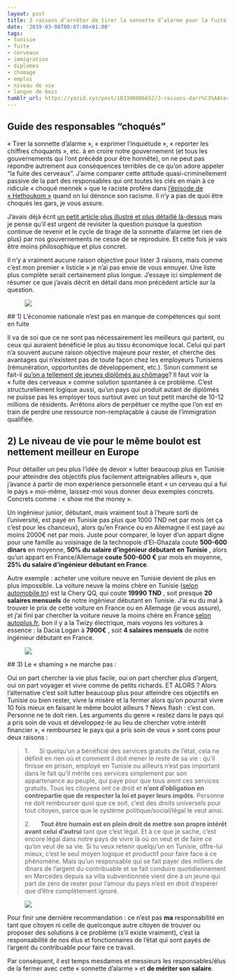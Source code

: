 ```yaml
---
layout: post
title: 3 raisons d’arrêter de tirer la sonnette d’alarme pour la fuite des cerveaux
date: '2019-03-08T00:07:06+01:00'
tags:
- tunisie
- fuite
- cerveaux
- immigration
- diplomes
- chomage
- emploi
- niveau de vie
- langue de bois
tumblr_url: https://yazid.xyz/post/183300006652/3-raisons-darr%C3%AAter-de-tirer-la-sonnette-dalarme
---
```

## Guide des responsables “choqués”

«&nbsp;Tirer la sonnette d’alarme&nbsp;», «&nbsp;exprimer l’inquiétude&nbsp;», «&nbsp;reporter les chiffres choquants&nbsp;», etc. à en croire notre gouvernement (et tous les gouvernements qui l’ont précédé pour être honnête), on ne peut pas répondre autrement aux conséquences terribles de ce qu’on adore appeler “la fuite des cerveaux”. J’aime comparer cette attitude quasi-criminellement passive de la part des responsables qui ont toutes les clés en main à ce ridicule «&nbsp;choqué mennek&nbsp;» que le raciste profère dans [l’épisode de «&nbsp;Hethoukom&nbsp;»](https://www.youtube.com/watch?v=ah7DYua2Apc) quand on lui dénonce son racisme. Il n’y a pas de quoi être choqués les gars, je vous assure.

J’avais déjà écrit [un petit article plus illustré et plus détaillé là-dessus](https://yazid.xyz/post/136181230977/la-fuite-des-cerveaux-en-tunisie-ce-grand-faux) mais je pense qu’il est urgent de revisiter la question puisque la question continue de revenir et le cycle de tirage de la sonnette d’alarme (et rien de plus) par nos gouvernements ne cesse de se reproduire. Et cette fois je vais être moins philosophique et plus concret.

Il n’y a vraiment aucune raison objective pour lister 3 raisons, mais comme c’est mon premier «&nbsp;listicle&nbsp;» je n’ai pas envie de vous ennuyer. Une liste plus complète serait certainement plus longue. J’essaye ici simplement de résumer ce que j’avais décrit en détail dans mon précèdent article sur la question.

<figure class="tmblr-full" data-orig-height="1000" data-orig-width="1101"><img src="https://66.media.tumblr.com/5458e48b14fccc3258ce8f12313d026f/tumblr_inline_po0rr8LxEF1sxoy8i_540.jpg" data-orig-height="1000" data-orig-width="1101"></figure>
## 1) L’économie nationale n’est pas en manque de compétences qui sont en fuite

Il va de soi que ce ne sont pas nécessairement les meilleurs qui partent, ou ceux qui auraient bénéficié le plus au tissu économique local. Celui qui part n’a souvent aucune raison objective majeure pour rester, et cherche des avantages qui n’existent pas de toute façon chez les employeurs Tunisiens (rémunération, opportunités de développement, etc.). Sinon comment se fait-il [qu’on a tellement de jeunes diplômés au chômage](https://blogs.mediapart.fr/le-pacificateur/blog/130608/le-chomage-des-jeunes-diplomes-en-tunisie)? Il faut voir la «&nbsp;fuite des cerveaux&nbsp;» comme solution spontanée à ce problème. C’est structurellement logique aussi, qu’un pays qui produit autant de diplômés ne puisse pas les employer tous surtout avec un tout petit marché de 10-12 millions de résidents. Arrêtons alors de perpétuer ce mythe que l’on est en train de perdre une ressource non-remplaçable à cause de l’immigration qualifiée.

## 2) Le niveau de vie pour le même boulot est nettement meilleur en Europe

Pour détailler un peu plus l’idée de devoir «&nbsp;lutter beaucoup plus en Tunisie pour atteindre des objectifs plus facilement atteignables ailleurs&nbsp;», que j’avance à partir de mon expérience personnelle étant «&nbsp;un cerveau qui a fui le pays&nbsp;» moi-même, laissez-moi vous donner deux exemples concrets. Concrets comme&nbsp;: «&nbsp;show me the money&nbsp;».

Un ingénieur junior, débutant, mais vraiment tout à l’heure sorti de l’université, est payé en Tunisie pas plus que 1000 TND net par mois (et ça c’est pour les chanceux), alors qu’en France ou en Allemagne il est payé au moins 2000€ net par mois. Juste pour comparer, le loyer d’un appart digne pour une famille au voisinage de la technopole d’El-Ghazala coute **500-600 dinars** en moyenne, **50% du salaire d’ingénieur débutant en Tunisie** , alors qu’un appart en France/Allemage **coute 500-600 €** par mois en moyenne, **25% du salaire d’ingénieur débutant en France**.

Autre exemple : acheter une voiture neuve en Tunisie devient de plus en plus impossible. La voiture neuve la moins chère en Tunisie ([selon automobile.tn](https://www.automobile.tn/fr/neuf/chery/qq-populaire/1.0-l)) est la Chery QQ, qui coute **19990 TND** , soit presque **20 salaires mensuels** de notre ingénieur débutant en Tunisie. J’ai eu du mal à trouver le prix de cette voiture en France ou en Allemage (je vous assure), et j’ai fini par chercher la voiture neuve la moins chère en France [selon autoplus.fr](https://www.autoplus.fr/prix-neuf/?sort=price%7Cup#advanced-filters), bon il y a la Twizy électrique, mais voyons les voitures à essence&nbsp;: la Dacia Logan à **7900€** , soit **4 salaires mensuels** de notre ingénieur débutant en France.

<figure class="tmblr-full" data-orig-height="1001" data-orig-width="1920"><img src="https://66.media.tumblr.com/9ecf0a71bb9c3c0b1876021011c453c0/tumblr_inline_po0rrs1y0o1sxoy8i_540.jpg" data-orig-height="1001" data-orig-width="1920"></figure>
## 3) Le «&nbsp;shaming&nbsp;» ne marche pas&nbsp;:

Oui on part chercher la vie plus facile, oui on part chercher plus d’argent, oui on part voyager et vivre comme de petits richards. ET ALORS ? Alors l’alternative c’est soit lutter beaucoup plus pour atteindre ces objectifs en Tunisie ou bien rester, vivre la misère et la fermer alors qu’on pourrait vivre 10 fois mieux en faisant le même boulot ailleurs ? News flash&nbsp;: c’est con. Personne ne te doit rien. Les arguments du genre «&nbsp;restez dans le pays qui a pris soin de vous et développez-le au lieu de chercher votre intérêt financier&nbsp;», «&nbsp;remboursez le pays qui a pris soin de vous&nbsp;» sont cons pour deux raisons&nbsp;:

> 1.&nbsp;&nbsp;&nbsp;&nbsp;&nbsp; Si quelqu’un a bénéficié des services gratuits de l’état, cela ne définit en rien où et comment il doit mener le reste de sa vie : qu’il finisse en prison, employé en Tunisie ou ailleurs n’est pas important dans le fait qu’il mérite ces services simplement par son appartenance au peuple, qui paye pour que tous aient ces services gratuits. Tous les citoyens ont ce droit et **n’ont d’obligation en contrepartie que de respecter la loi et payer leurs impôts**. Personne ne doit rembourser quoi que ce soit, c’est des droits universels pour tout citoyen, parce que le système politique/social/légal le veut ainsi.
> 
> 2.&nbsp;&nbsp;&nbsp;&nbsp;&nbsp; **Tout être humain est en plein droit de mettre son propre intérêt avant celui d’autrui** tant que c’est légal. Et à ce que je sache, c’est encore légal dans notre pays de vivre là où on veut et de faire ce qu’on veut de sa vie. Si tu veux retenir quelqu’un en Tunisie, offre-lui mieux, c’est le seul moyen logique et productif pour faire face à ce phénomène. Mais qu’un responsable qui se fait payer des milliers de dinars de l’argent du contribuable et se fait conduire quotidiennement en Mercedes depuis sa villa subventionnée vient dire à un jeune qui part de zéro de rester pour l’amour du pays n’est en droit d’espérer que d’être complètement ignoré.

<figure class="tmblr-full" data-orig-height="1041" data-orig-width="1920"><img src="https://66.media.tumblr.com/8676a8d224add66737472d2e176e1c89/tumblr_inline_po0rsdmE2q1sxoy8i_540.jpg" data-orig-height="1041" data-orig-width="1920"></figure>

Pour finir une dernière recommandation&nbsp;: ce n’est pas **ma** responsabilité en tant que citoyen ni celle de quelconque autre citoyen de trouver ou proposer des solutions à ce problème (s’il existe vraiment), c’est la responsabilité de nos élus et fonctionnaires de l’état qui sont payés de l’argent du contribuable pour faire ce travail.

Par conséquent, il est temps mesdames et messieurs les responsables/élus de la fermer avec cette «&nbsp;sonnette d’alarme&nbsp;» et **de mériter son salaire**.

